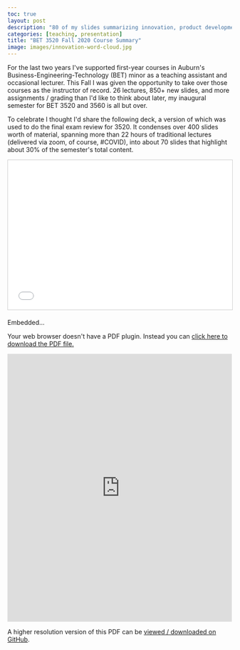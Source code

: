 ```yaml
---
toc: true
layout: post
description: "80 of my slides summarizing innovation, product development, and entrepreneurship related topics from my first semester as instructor of record."
categories: [teaching, presentation]
title: "BET 3520 Fall 2020 Course Summary"
image: images/innovation-word-cloud.jpg
---
```


For the last two years I've supported first-year courses in Auburn's Business-Engineering-Technology (BET) minor as a teaching assistant and occasional lecturer. This Fall I was given the opportunity to take over those courses as the instructor of record. 26 lectures, 850+ new slides, and more assignments / grading than I'd like to think about later, my inaugural semester for BET 3520 and 3560 is all but over.

To celebrate I thought I'd share the following deck, a version of which was used to do the final exam review for 3520. It condenses over 400 slides worth of material, spanning more than 22 hours of traditional lectures (delivered via zoom, of course, #COVID), into about 70 slides that highlight about 30% of the semester's total content.

<p align="center">
<iframe src="//www.slideshare.net/slideshow/embed_code/key/sa6oZDrXb12qAK" width="595" height="335" frameborder="0" marginwidth="0" marginheight="0" scrolling="no" style="border:1px solid #CCC; border-width:1px; margin-bottom:5px; max-width: 100%;" allowfullscreen> </iframe>
</p>

Embedded...

<object data="https://olearydj.github.io/antisimplistic/docs/BET3520Fall2020ReviewShared.pdf" type="application/pdf" width="100%" height="400px">
  <p>Your web browser doesn't have a PDF plugin.
  Instead you can <a href="https://bit.ly/asb-bet-3520-f20-pdf">click here to
  download the PDF file.</a></p>
</object>

<p align="center">
<embed src="https://olearydj.github.io/antisimplistic/docs/BET3520Fall2020ReviewShared.pdf" type="application/pdf" width="100%" height="600px"/>
</p>

A higher resolution version of this PDF can be [viewed / downloaded on GitHub](https://bit.ly/asb-bet-3520-f20-pdf).
